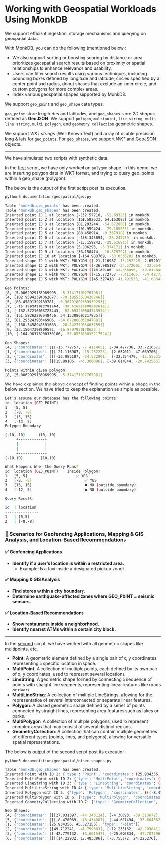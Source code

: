 # Working with Geospatial Workloads Using MonkDB

We support efficient ingestion, storage mechanisms and querying on geospatial data. 

With MonkDB, you can do the following (mentioned below):

- We also support sorting or boosting scoring by distance or area prioritizes geospatial search results based on proximity or spatial relationships to enhance relevance and usability.
- Users can filter search results using various techniques, including bounding boxes defined by longitude and latitude, circles specified by a center point and radius, donut shapes that exclude an inner circle, and custom polygons for more complex areas.
- Index various geospatial shapes supported by MonkDB.

We support `geo_point` and `geo_shape` data types. 

`geo_point` store longitudes and latitudes, and `geo_shapes` store *2D shapes* defined as **GeoJSON**. We support `polygon`, `multipoint`, `line string`, `multi line string`, `multi polygon`, and `geometry collection` geometric shapes.

We support *WKT strings* (Well Known Text) and array of double precision long & lats for `geo_points`. For `geo_shapes`, we support *WKT* and GeoJSON objects. 

---

We have simulated two scripts with synthetic data. 

In the [first](geo.py) script, we have only worked on `polygon` shape. In this demo, we are inserting polygon data in WKT format, and trying to query geo_points within a geo_shape (polygon).

The below is the output of the first script post its execution.

```bash
python3 documentation/geospatial/geo.py
```

```bash
Table 'monkdb.geo_points' has been created.
Table 'monkdb.geo_shapes' has been created.
Inserted point ID 1 at location [-132.57216, -52.69326] in monkdb.
Inserted point ID 2 at location [151.582623, 54.153087] in monkdb.
Inserted point ID 3 at location [81.293244, -54.672008] in monkdb.
Inserted point ID 4 at location [102.959424, -79.185535] in monkdb.
Inserted point ID 5 at location [88.458914, -0.367918] in monkdb.
Inserted point ID 6 at location [-138.345894, -28.242759] in monkdb.
Inserted point ID 7 at location [-15.159242, -29.616913] in monkdb.
Inserted point ID 8 at location [5.006293, -5.374171] in monkdb.
Inserted point ID 9 at location [33.150474, -16.879792] in monkdb.
Inserted point ID 10 at location [-164.983769, -53.055628] in monkdb.
Inserted shape ID 1 with WKT: POLYGON ((-21.116987 -15.252228, 2.652011 47.669706, 5.365045 14.547793, -21.116987 -15.252228)) in monkdb.
Inserted shape ID 2 with WKT: POLYGON ((-36.985187 -34.572001, -32.654479 -15.555314, 36.435662 35.521955, 22.220096 11.627303, -36.985187 -34.572001)) in monkdb.
Inserted shape ID 3 with WKT: POLYGON ((15.89106 -43.386096, -39.814844 -28.742565, 9.352968 43.893455, 38.896167 -31.686455, 15.89106 -43.386096)) in monkdb.
Inserted shape ID 4 with WKT: POLYGON ((-15.772757 -7.411465, -34.427736 33.721657, 48.336815 45.988126, 39.783495 9.946578, -15.772757 -7.411465)) in monkdb.
Inserted shape ID 5 with WKT: POLYGON ((45.327418 -41.791533, -41.086429 18.729295, 30.275095 23.680088, 46.047848 0.456104, 45.327418 -41.791533)) in monkdb.

Geo Points:
[8, [5.0062929186969995, -5.37417100276798]]
[4, [102.95942394062877, -79.18553500436246]]
[5, [88.45891392789781, -0.36791802383959293]]
[7, [-15.159242022782564, -29.616913008503616]]
[1, [-132.57216003723443, -52.693260004743934]]
[2, [151.58262295648456, 54.15308696217835]]
[3, [81.29324393346906, -54.67200803104788]]
[6, [-138.3458940591663, -28.24275903403759]]
[9, [33.15047398209572, -16.8797920178622]]
[10, [-164.98376900330186, -53.055628035217524]]

Geo Shapes:
[4, {'coordinates': [[[-15.772757, -7.411465], [-34.427736, 33.721657], [48.336815, 45.988126], [39.783495, 9.946578], [-15.772757, -7.411465]]], 'type': 'Polygon'}]
[1, {'coordinates': [[[-21.116987, -15.252228], [2.652011, 47.669706], [5.365045, 14.547793], [-21.116987, -15.252228]]], 'type': 'Polygon'}]
[2, {'coordinates': [[[-36.985187, -34.572001], [-32.654479, -15.555314], [36.435662, 35.521955], [22.220096, 11.627303], [-36.985187, -34.572001]]], 'type': 'Polygon'}]
[3, {'coordinates': [[[15.89106, -43.386096], [-39.814844, -28.742565], [9.352968, 43.893455], [38.896167, -31.686455], [15.89106, -43.386096]]], 'type': 'Polygon'}]

Points within given polygon:
[8, [5.0062929186969995, -5.37417100276798]]
```

We have explained the above concept of finding points within a shape in the below section. We have tried to keep the explanation as simple as possible. 

```bash
Let’s assume our database has the following points:
id	location (GEO_POINT)
1	[5, 5]
2	[-8, -8]
3	[15, 15]
4	[-12, 5]
Polygon Boundary

(-10,-10)      (10,-10)
     +------------+
     |            |
     |            |
     +------------+
(-10,10)        (10,10)

What Happens When the Query Runs?
id	location (GEO_POINT)	Inside Polygon?
1	[5, 5]	                    ✅ YES
2	[-8, -8]	                    ✅ YES
3	[15, 15]	                    ❌ NO (outside boundary)
4	[-12, 5]	                    ❌ NO (outside boundary)

Query Result:

id  | location
---------------
1   | [5,5]
2   | [-8,-8]
```

### 📌 Scenarios for Geofencing Applications, Mapping & GIS Analysis, and Location-Based Recommendations

#### ✅ Geofencing Applications
- **Identify if a user’s location is within a restricted area.**  
  - Example: Is a taxi inside a designated pickup zone?

#### ✅ Mapping & GIS Analysis
- **Find stores within a city boundary.**  
- **Determine earthquake-affected zones where GEO_POINT = seismic sensors.**

#### ✅ Location-Based Recommendations
- **Show restaurants inside a neighborhood.**  
- **Identify nearest ATMs within a certain city block.**

---

In the [second](other_shapes.py) script, we have worked with all geometric shapes like multipoints, etc. 

- **Point**: A geometric element defined by a single pair of x, y coordinates representing a specific location in space.
- **MultiPoint**: A collection of multiple points, each defined by its own pair of x, y coordinates, used to represent several locations.
- **LineString**: A geometric shape formed by connecting a sequence of points with straight line segments, representing linear features like roads or rivers.
- **MultiLineString**: A collection of multiple LineStrings, allowing for the representation of several interconnected or separate linear features.
- **Polygon**: A closed geometric shape defined by a series of points connected by straight lines, representing area features such as lakes or parks.
- **MultiPolygon**: A collection of multiple polygons, used to represent complex areas that may consist of several distinct regions.
- **GeometryCollection**: A collection that can contain multiple geometries of different types (points, lines, and polygons), allowing for versatile spatial representations.


The below is output of the second script post its execution.

```bash
python3 documentation/geospatial/other_shapes.py
```

```bash
Table 'monkdb.geo_shapes' has been created.
Inserted Point with ID 1: {'type': 'Point', 'coordinates': (25.934356, 45.527155)} in monkdb.
Inserted MultiPoint with ID 2: {'type': 'MultiPoint', 'coordinates': ((49.712241, -47.799383), (-12.233162, -42.203841), (49.97552, -14.529327))} in monkdb.
Inserted LineString with ID 3: {'type': 'LineString', 'coordinates': ((-42.779132, -13.661547), (-25.026834, -47.707296), (4.675721, 4.099585), (47.146067, -9.784376))} in monkdb.
Inserted MultiLineString with ID 4: {'type': 'MultiLineString', 'coordinates': (((27.031397, -44.343124), (-4.30093, -39.313672), (-41.792193, 34.945013)), ((-25.448148, -23.667061), (29.410474, -9.260572), (-19.229687, -38.890326)))} in monkdb.
Inserted Polygon with ID 5: {'type': 'Polygon', 'coordinates': (((-8.470069, -48.434087), (-44.607494, -35.664562), (-40.190872, 10.149464), (44.014428, -5.127013), (-8.470069, -48.434087)),)} in monkdb.
Inserted MultiPolygon with ID 6: {'type': 'MultiPolygon', 'coordinates': [(((14.22932, 18.483386), (-3.755172, 24.225276), (-12.810081, 29.098992), (31.051864, 43.550318), (14.22932, 18.483386)),), (((24.78971, -49.17643), (-38.951541, -7.724923), (-41.13309, 7.343657), (49.98385, 21.368439), (24.78971, -49.17643)),)]} in monkdb.
Inserted GeometryCollection with ID 7: {'type': 'GeometryCollection', 'geometries': [{'type': 'Point', 'coordinates': (46.465791, 13.541019)}, {'type': 'Polygon', 'coordinates': (((-24.480335, 32.907852), (-11.719265, 38.301989), (2.556516, -3.283371), (-10.921296, -29.163324), (-24.480335, 32.907852)),)}, {'type': 'LineString', 'coordinates': ((-15.676711, -48.79382), (11.746046, 6.457466), (34.820175, 22.067799))}]} in monkdb.

Geo Shapes:
[4, {'coordinates': [[[27.031397, -44.343124], [-4.30093, -39.313672], [-41.792193, 34.945013]], [[-25.448148, -23.667061], [29.410474, -9.260572], [-19.229687, -38.890326]]], 'type': 'MultiLineString'}]
[5, {'coordinates': [[[-8.470069, -48.434087], [-44.607494, -35.664562], [-40.190872, 10.149464], [44.014428, -5.127013], [-8.470069, -48.434087]]], 'type': 'Polygon'}]
[1, {'coordinates': [25.934356, 45.527155], 'type': 'Point'}]
[2, {'coordinates': [[49.712241, -47.799383], [-12.233162, -42.203841], [49.97552, -14.529327]], 'type': 'MultiPoint'}]
[3, {'coordinates': [[-42.779132, -13.661547], [-25.026834, -47.707296], [4.675721, 4.099585], [47.146067, -9.784376]], 'type': 'LineString'}]
[6, {'coordinates': [[[[14.22932, 18.483386], [-3.755172, 24.225276], [-12.810081, 29.098992], [31.051864, 43.550318], [14.22932, 18.483386]]], [[[24.78971, -49.17643], [-38.951541, -7.724923], [-41.13309, 7.343657], [49.98385, 21.368439], [24.78971, -49.17643]]]], 'type': 'MultiPolygon'}]
```